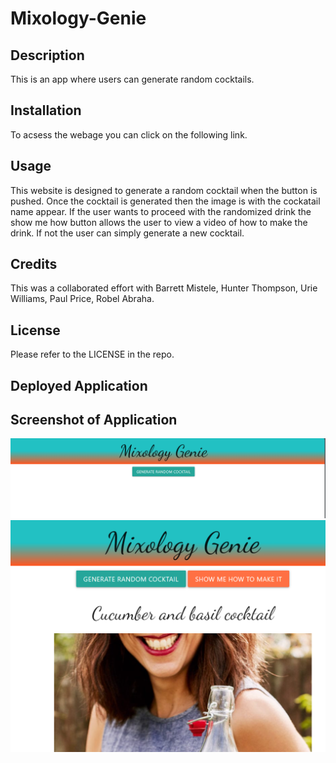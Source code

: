 # Mixology-Genie

## Description
This is an app where users can generate random cocktails.

## Installation
To acsess the webage you can click on the following link.



## Usage
This website is designed to generate a random cocktail when the button is pushed. Once the cocktail is generated then the image is with the cockatail name appear. If the user wants to proceed with the randomized drink the show me how button allows the user to view a video of how to make the drink. If not the user can simply generate a new cocktail.


## Credits
This was a collaborated effort with Barrett Mistele, Hunter Thompson, Urie Williams, Paul Price, Robel Abraha. 

## License

Please refer to the LICENSE in the repo.

## Deployed Application



## Screenshot of Application

![alt text](image.png)
![alt text](image-1.png)